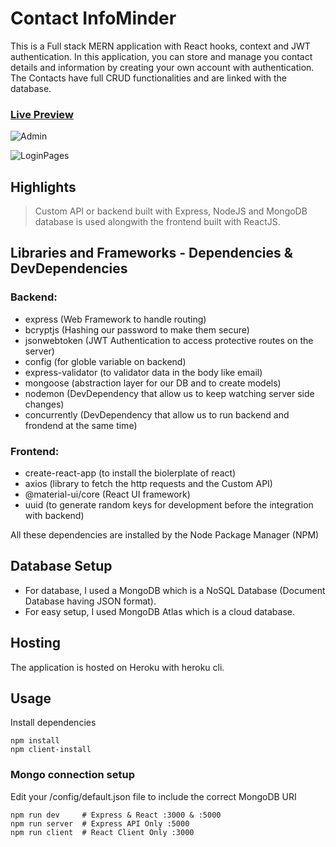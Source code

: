 # Contact InfoMinder

This is a Full stack MERN application with React hooks, context and JWT authentication. In this application, you can store and manage you contact details and information by creating your own account with authentication. The Contacts have full CRUD functionalities and are linked with the database.

### [Live Preview](https://infominder.herokuapp.com/register)

![Admin](https://i.ibb.co/cy4LFQT/infominder-admin.jpg)

![LoginPages](https://i.ibb.co/HnKpgD6/Infominder-Login-Page.png)

## Highlights

> Custom API or backend built with Express, NodeJS and MongoDB database is used alongwith the frontend built with ReactJS.

## Libraries and Frameworks - Dependencies & DevDependencies

### Backend:

- express (Web Framework to handle routing)
- bcryptjs (Hashing our password to make them secure)
- jsonwebtoken (JWT Authentication to access protective routes on the server)
- config (for globle variable on backend)
- express-validator (to validator data in the body like email)
- mongoose (abstraction layer for our DB and to create models)
- nodemon (DevDependency that allow us to keep watching server side changes)
- concurrently (DevDependency that allow us to run backend and frondend at the same time)

### Frontend:

- create-react-app (to install the biolerplate of react)
- axios (library to fetch the http requests and the Custom API)
- @material-ui/core (React UI framework)
- uuid (to generate random keys for development before the integration with backend)

All these dependencies are installed by the Node Package Manager (NPM)

## Database Setup

- For database, I used a MongoDB which is a NoSQL Database (Document Database having JSON format).
- For easy setup, I used MongoDB Atlas which is a cloud database.

## Hosting

The application is hosted on Heroku with heroku cli.

## Usage

Install dependencies

```
npm install
npm client-install
```

### Mongo connection setup

Edit your /config/default.json file to include the correct MongoDB URI

```
npm run dev     # Express & React :3000 & :5000
npm run server  # Express API Only :5000
npm run client  # React Client Only :3000
```
